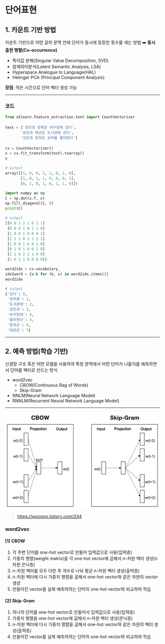 # 단어표현

## 1. 카운트 기반 방법

카운트 기반으로 어떤 글의 문맥 안에 단어가 동시에 등장한 횟수를 세는 방법 :arrow_right: **동시 출현 행렬(Co-occurrence)**

- 특이값 분해(Singular Value Decomposition, SVD)
- 잠재의미분석(Latent Semantic Analysis, LSA)
- Hyperspace Analogue to Language(HAL)
- Helinger PCA (Principal Component Analysis)

**장점**: 적은 시간으로 단어 벡터 생성 가능

---

### 코드

```python
from sklearn.feature_extraction.text import CountVectorizer

text = ['성진과 창욱은 야구장에 갔다',
       '성진과 태균은 도서관에 갔다',
       '성진과 창욱은 공부를 좋아한다']

cv = CountVectorizer()
x = cv.fit_transform(text).toarray()
x
```

```python
# output
array([[1, 0, 0, 1, 1, 0, 1, 0],
       [1, 0, 1, 1, 0, 0, 0, 1],
       [0, 1, 0, 1, 0, 1, 1, 0]])
```

```python
import numpy as np
C = np.dot(x.T, x)
np.fill_diagonal(C, 0)
print(C)
```

```python
# output
[[0 0 1 2 1 0 1 1]
 [0 0 0 1 0 1 1 0]
 [1 0 0 1 0 0 0 1]
 [2 1 1 0 1 1 2 1]
 [1 0 0 1 0 0 1 0]
 [0 1 0 1 0 0 1 0]
 [1 1 0 2 1 1 0 0]
 [1 0 1 1 0 0 0 0]]
```

```python
word2idx = cv.vocabulary_
idx2word = {v:k for (k, v) in word2idx.items()}
word2idx
```

```python
# output
{'갔다': 0,
 '공부를': 1,
 '도서관에': 2,
 '성진과': 3,
 '야구장에': 4,
 '좋아한다': 5,
 '창욱은': 6,
 '태균은': 7}
```

---

## 2. 예측 방법(학습 기반)

신경망 구조 혹은 어떤 모델을 사용하여 특정 문맥에서 어떤 단어가 나올지를 예측하면서 단어를 벡터로 만드는 방식

- word2vec
  - CBOW(Continuous Bag of Words)
  - Skip-Gram
- NNLM(Neural Network Language Model)
- RNNLM(Recurrent Neural Network Language Model)

---



![word2vec](4.%20%EB%8B%A8%EC%96%B4%20%ED%91%9C%ED%98%84/scode=mtistory2&fname=https%253A%252F%252Fblog.kakaocdn.net%252Fdn%252F2Qj2I%252Fbtrb7zSiErG%252FfxZChADnf1iQ7zCx43W5o0%252Fimg.png)

> https://wooono.tistory.com/244

### word2vec

#### [1] CBOW

1. 각 주변 단어를 one-hot vector로 만들어 입력값으로 사용(입력층)
2. 가중치 행렬(weight matrix)을 각 one-hot vector에 곱해서 n-차원 벡터 생성(n차원 은닉층)
3. n-차원 벡터를 모두 더한 후 개수로 나눠 평균 n-차원 벡터 생성(출력층)
4. n-차원 벡터에 다시 가중치 행렬을 곱해서 one-hot vector와 같은 차원의 vector 생성
5. 만들어진 vector를 실제 예측하려는 단어의 one-hot vector와 비교하여 학습

#### [2] Skip-Gram

1. 하나의 단어를 one-hot vector로 만들어서 입력값으로 사용(입력층)
2. 가중치 행렬을 one-hot vector에 곱해서 n-차원 벡터 생성(은닉층)
3. n-차원 벡터에 다시 가중치 행렬을 곱해서 one-hot vector와 같은 차원의 벡터 생성(출력층)
4. 만들어진 vector를 실제 예측하려는 단어의 one-hot vector와 비교하여 학습